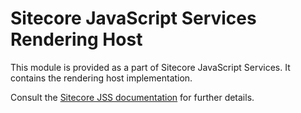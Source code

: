 # Sitecore JavaScript Services Rendering Host

This module is provided as a part of Sitecore JavaScript Services. It contains the rendering host implementation.

Consult the [Sitecore JSS documentation](https://jss.sitecore.net) for further details.

